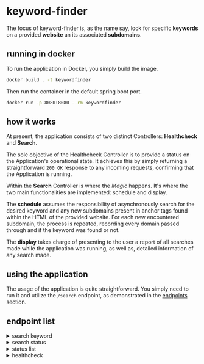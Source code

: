 # keyword-finder

The focus of keyword-finder is, as the name say, look for specific **keywords** on a provided **website** an its associated **subdomains**.

## running in docker

To run the application in Docker, you simply build the image.

```sh
docker build . -t keywordfinder
```

Then run the container in the default spring boot port.

```sh
docker run -p 8080:8080 --rm keywordfinder
```

## how it works

At present, the application consists of two distinct Controllers: **Healthcheck** and **Search**.

The sole objective of the Healthcheck Controller is to provide a status on the Application's operational state. It achieves this by simply returning a straightforward `200 OK` response to any incoming requests, confirming that the Application is running.

Within the **Search** Controller is where the _Magic_ happens. It's where the two main functionalities are implemented: schedule and display.

The **schedule** assumes the responsibility of asynchronously search for the desired keyword and any new subdomains present in anchor tags found within the HTML of the provided website. For each new encountered subdomain, the process is repeated, recording every domain passed through and if the keyword was found or not.

The **display** takes charge of presenting to the user a report of all searches made while the application was running, as well as, detailed information of any search made.

## using the application

The usage of the application is quite straightforward. You simply need to run it and utilize the `/search` endpoint, as demonstrated in the [endpoints](#endpoints) section.

## endpoint list

<details>
<summary>search keyword</summary>

### request

`baseurl` must be a valid url.<br />
`keyword` length must be a anywhere between 4 through 32.

```http
POST /search HTTP/1.1
Host: localhost:8080
Content-Type: application/json
Body:
{
  "baseurl": "https://magic.wizards.com/en/news",
  "keyword": "arena"
}
```

### response

```http
201 CREATED
Content-Type: application/json
Body:
{
  "id": "UsgTfB70"
}
```

### response (invalid body)

```http
400 Bad Request
Content-Type: application/json
Body:
{
  "timestamp": "2023-01-01T04:44:44.302067400Z",
  "status": 400,
  "error": "Bad Request",
  "message": [
    "The baseurl must be a valid url",
    "The keyword size must be between 4 and 32"
  ],
  "path": "/search"
}
```

</details>

<details>
<summary>search status</summary>

### request

`id` must refer to an existent id.

```http
GET /search/{{id}} HTTP/1.1
Host: localhost:8080
Content-Type: application/json
```

### response

```http
200 OK
Content-Type: application/json
Body:
{
  "id": "UsgTfB70",
  "keyword": "magic",
  "baseurl": "https://magic.wizards.com/en/news",
  "status": "running",
  "looked": 1,
  "found": 2,
  "urls": [
    "https://magic.wizards.com/en/news",
    "https://magic.wizards.com/en/news/archive?author=4bUf4MDTiLi6jOKxDj3KQm"
  ]
}
```

### response (invalid id)

```http
400 Bad Request
Content-Type: application/json
Body:
{
  "timestamp": "2023-11-08T04:49:10.729+00:00",
  "status": 400,
  "error": "Bad Request",
  "message": "The ID invalid_id does not exist",
  "path": "/search/invalid_id"
}
```

</details>

<details>
<summary>status list</summary>

### request

```http
GET /search HTTP/1.1
Host: localhost:8080
Content-Type: application/json
```

### response

```http
200 OK
Content-Type: application/json
Body:
{
  "searches": [
    {
      "id": "djoLV6av",
      "keyword": "magic",
      "baseurl": "https://magic.wizards.com/en/news",
      "status": "done",
      "looked": 1,
      "found": 44
    },
    {
      "id": "594epjVV",
      "keyword": "magic",
      "baseurl": "https://magic.wizards.com/en/news",
      "status": "runnning",
      "looked": 1,
      "found": 4
    }
  ]
}
```

</details>

<details>
<summary>healthcheck</summary>

### request

```http
GET /healthcheck HTTP/1.1
Host: localhost:8080
```

### response

```http
200 OK
Body:
OK
```

</details>
